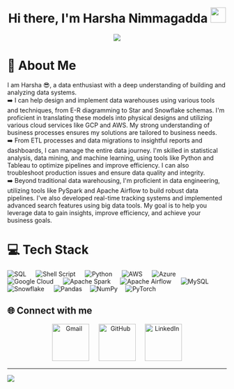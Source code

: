 <h1 align="center">Hi there, I'm Harsha Nimmagadda <img src="https://media.giphy.com/media/hvRJCLFzcasrR4ia7z/giphy.gif" width="35"> </h1>
<p align="center">
  <a href="https://github.com/DenverCoder1/readme-typing-svg"><img src="https://readme-typing-svg.herokuapp.com?font=Time+New+Roman&color=%23C8BE25&size=25&center=true&vCenter=true&width=600&height=100&lines=Computer+Science+Student;Data+Enthusiast;Always+learning+new+things"></a>
</p>

# 💫 About Me
I am Harsha :sunglasses:, a data enthusiast with a deep understanding of building and analyzing data systems.
<br> :arrow_right: I can help design and implement data warehouses using various tools and techniques, from E-R diagramming to Star and Snowflake schemas. I'm proficient in translating these models into physical designs and utilizing various cloud services like GCP and AWS. My strong understanding of business processes ensures my solutions are tailored to business needs.
<br> :arrow_right: From ETL processes and data migrations to insightful reports and dashboards, I can manage the entire data journey. I'm skilled in statistical analysis, data mining, and machine learning, using tools like Python and Tableau to optimize pipelines and improve efficiency. I can also troubleshoot production issues and ensure data quality and integrity.
<br>:arrow_right: Beyond traditional data warehousing, I'm proficient in data engineering, utilizing tools like PySpark and Apache Airflow to build robust data pipelines. I've also developed real-time tracking systems and implemented advanced search features using big data tools. My goal is to help you leverage data to gain insights, improve efficiency, and achieve your business goals.


# 💻 Tech Stack
![SQL](https://img.shields.io/badge/sql-%23323330.svg?style=for-the-badge&logo=sql&logoColor=orange) &emsp; 
![Shell Script](https://img.shields.io/badge/shell_script-%23121011.svg?style=for-the-badge&logo=gnu-bash&logoColor=white) &emsp; 
![Python](https://img.shields.io/badge/python-3670A0?style=for-the-badge&logo=python&logoColor=ffdd54) &emsp; 
![AWS](https://img.shields.io/badge/AWS-%23FF9900.svg?style=for-the-badge&logo=amazon-aws&logoColor=white) &emsp; 
![Azure](https://img.shields.io/badge/azure-%230072C6.svg?style=for-the-badge&logo=microsoftazure&logoColor=white) &emsp; 
![Google Cloud](https://img.shields.io/badge/GoogleCloud-%234285F4.svg?style=for-the-badge&logo=google-cloud&logoColor=white) &emsp; 
![Apache Spark](https://img.shields.io/badge/Apache%20Spark-FDEE21?style=for-the-badge&logo=apachespark&logoColor=black) &emsp; 
![Apache Airflow](https://img.shields.io/badge/Apache%20Airflow-017CEE?style=for-the-badge&logo=Apache%20Airflow&logoColor=white) &emsp; 
![MySQL](https://img.shields.io/badge/mysql-%2300000f.svg?style=for-the-badge&logo=mysql&logoColor=white) &emsp; 
![Snowflake](https://img.shields.io/badge/snowflake-white?logo=snowflake&logoColor=blue ) &emsp; 
![Pandas](https://img.shields.io/badge/pandas-%23150458.svg?style=for-the-badge&logo=pandas&logoColor=white)&emsp; 
![NumPy](https://img.shields.io/badge/numpy-%23013243.svg?style=for-the-badge&logo=numpy&logoColor=white)&emsp; 
![PyTorch](https://img.shields.io/badge/PyTorch-%23EE4C2C.svg?style=for-the-badge&logo=PyTorch&logoColor=white)


## :globe_with_meridians: Connect with me

<p align="center">
	<a href="mailto:harshanimmag@gmail.com"><img img src="https://img.shields.io/badge/gmail-%23EA4335.svg?style=plastic&logo=gmail&logoColor=white" alt="Gmail" width="85" /></a> &emsp; 
	<a href="https://github.com/"><img src="https://img.shields.io/badge/github-%23181717.svg?style=plastic&logo=github&logoColor=white" alt="GitHub" width="85" /></a> &emsp; 
	<a href="https://www.linkedin.com/in/"><img src="https://img.shields.io/badge/linkedin-%230A66C2.svg?style=plastic&logo=linkedin&logoColor=white" alt="LinkedIn" width="85" /></a>
</p>



<!--
# 📊 GitHub Stats:
![](https://github-readme-stats.vercel.app/api?username=SreeHarsha72&theme=default&hide_border=true&include_all_commits=false&count_private=false)<br/>
![](https://github-readme-streak-stats.herokuapp.com/?user=SreeHarsha72&theme=default&hide_border=true)<br/>
![](https://github-readme-stats.vercel.app/api/top-langs/?username=SreeHarsha72&theme=default&hide_border=true&include_all_commits=false&count_private=false&layout=compact)  
-->

---
[![](https://visitcount.itsvg.in/api?id=SreeHarsha72&icon=0&color=0)](https://visitcount.itsvg.in)


<!--
**SreeHarsha72/SreeHarsha72** is a ✨ _special_ ✨ repository because its `README.md` (this file) appears on your GitHub profile.

Here are some ideas to get you started:

- 🔭 I’m currently working on ...
- 🌱 I’m currently learning ...
- 👯 I’m looking to collaborate on ...
- 🤔 I’m looking for help with ...
- 💬 Ask me about ...
- 📫 How to reach me: ...
- 😄 Pronouns: ...
- ⚡ Fun fact: ...
-->
